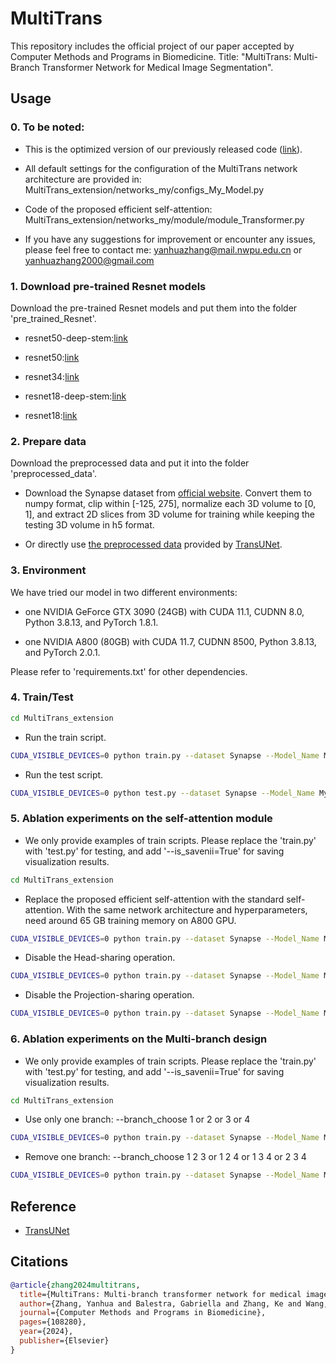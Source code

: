 # MultiTrans

This repository includes the official project of our paper accepted by Computer Methods and Programs in Biomedicine. Title: "MultiTrans: Multi-Branch Transformer Network for Medical Image Segmentation".

## Usage

### 0. To be noted:

- This is the optimized version of our previously released code ([link](https://github.com/Yanhua-Zhang/MultiTrans-extension-old)).

- All default settings for the configuration of the MultiTrans network architecture are provided in: MultiTrans_extension/networks_my/configs_My_Model.py

- Code of the proposed efficient self-attention: MultiTrans_extension/networks_my/module/module_Transformer.py

- If you have any suggestions for improvement or encounter any issues, please feel free to contact me: yanhuazhang@mail.nwpu.edu.cn or yanhuazhang2000@gmail.com

### 1. Download pre-trained Resnet models

Download the pre-trained Resnet models and put them into the folder 'pre_trained_Resnet'.

- resnet50-deep-stem:[link](https://drive.google.com/file/d/1OktRGqZ15dIyB2YTySLfOVtprerHgbef/view?usp=sharing)

- resnet50:[link](https://drive.google.com/file/d/1fUAuRfewRpaS5mFX_IQqrE2syEn9PXrv/view?usp=sharing)

- resnet34:[link](https://drive.google.com/file/d/18Erx_ISMt1XMjJlgl4SQsr-iMvcN-7bZ/view?usp=sharing)

- resnet18-deep-stem:[link](https://drive.google.com/file/d/1q1VBV37acIte0GynoS054BWfwwdx1NiZ/view?usp=sharing)

- resnet18:[link](https://drive.google.com/file/d/1LCybGjJ_d-nALvciBBkZil_XfO-7ptAE/view?usp=sharing)

### 2. Prepare data

Download the preprocessed data and put it into the folder 'preprocessed_data'.

- Download the Synapse dataset from [official website](https://www.synapse.org/#!Synapse:syn3193805/wiki/217789). Convert them to numpy format, clip within [-125, 275], normalize each 3D volume to [0, 1], and extract 2D slices from 3D volume for training while keeping the testing 3D volume in h5 format.

- Or directly use [the preprocessed data](https://drive.google.com/file/d/1XjHzJageFKFN7Tg-6F2NJz2sj9hSLPK0/view?usp=sharing) provided by [TransUNet](https://github.com/Beckschen/TransUNet).

### 3. Environment

We have tried our model in two different environments:

- one NVIDIA GeForce GTX 3090 (24GB) with CUDA 11.1, CUDNN 8.0, Python 3.8.13, and PyTorch 1.8.1.

- one NVIDIA A800 (80GB) with CUDA 11.7, CUDNN 8500, Python 3.8.13, and PyTorch 2.0.1.

Please refer to 'requirements.txt' for other dependencies.

### 4. Train/Test

```bash
cd MultiTrans_extension
```

- Run the train script.

```bash
CUDA_VISIBLE_DEVICES=0 python train.py --dataset Synapse --Model_Name My_Model --bran_weights 0.4 0.3 0.2 0.1 --base_lr 0.1 --branch_depths 5 5 5 5 5 --branch_in_channels 256 256 256 256 256 --branch_key_channels 32 32 32 32 32 --Self_Attention_Name='ESA_MultiTrans' --seed 1294
```

- Run the test script.

```bash
CUDA_VISIBLE_DEVICES=0 python test.py --dataset Synapse --Model_Name My_Model --bran_weights 0.4 0.3 0.2 0.1 --base_lr 0.1 --branch_depths 5 5 5 5 5 --branch_in_channels 256 256 256 256 256 --branch_key_channels 32 32 32 32 32 --Self_Attention_Name='ESA_MultiTrans' --seed 1294 --is_savenii=True
```

### 5. Ablation experiments on the self-attention module

- We only provide examples of train scripts. Please replace the 'train.py' with 'test.py' for testing, and add '--is_savenii=True' for saving visualization results.

```bash
cd MultiTrans_extension
```

- Replace the proposed efficient self-attention with the standard self-attention. With the same network architecture and hyperparameters, need around 65 GB training memory on A800 GPU.

```bash
CUDA_VISIBLE_DEVICES=0 python train.py --dataset Synapse --Model_Name My_Model --bran_weights 0.4 0.3 0.2 0.1 --base_lr 0.1 --branch_depths 5 5 5 5 5 --branch_in_channels 256 256 256 256 256 --branch_key_channels 32 32 32 32 32 --Self_Attention_Name='SSA' --one_kv_head False --share_kv False --seed 1294
```

- Disable the Head-sharing operation. 

```bash
CUDA_VISIBLE_DEVICES=0 python train.py --dataset Synapse --Model_Name My_Model --bran_weights 0.4 0.3 0.2 0.1 --base_lr 0.1 --branch_depths 5 5 5 5 5 --branch_in_channels 256 256 256 256 256 --branch_key_channels 32 32 32 32 32 --Self_Attention_Name='ESA_MultiTrans' --seed 1294 --one_kv_head='False' --marker='No_HeadShare'
```

- Disable the Projection-sharing operation.

```bash
CUDA_VISIBLE_DEVICES=0 python train.py --dataset Synapse --Model_Name My_Model --bran_weights 0.4 0.3 0.2 0.1 --base_lr 0.1 --branch_depths 5 5 5 5 5 --branch_in_channels 256 256 256 256 256 --branch_key_channels 32 32 32 32 32 --Self_Attention_Name='ESA_MultiTrans' --seed 1294 --share_kv='False' --marker='No_ProjectionShare'
```

### 6. Ablation experiments on the Multi-branch design

- We only provide examples of train scripts. Please replace the 'train.py' with 'test.py' for testing, and add '--is_savenii=True' for saving visualization results.

```bash
cd MultiTrans_extension
```

- Use only one branch: --branch_choose 1 or 2 or 3 or 4

```bash
CUDA_VISIBLE_DEVICES=0 python train.py --dataset Synapse --Model_Name My_Model --bran_weights 0.4 0.3 0.2 0.1 --base_lr 0.1 --branch_depths 5 5 5 5 5 --branch_in_channels 256 256 256 256 256 --branch_key_channels 32 32 32 32 32 --Self_Attention_Name='ESA_MultiTrans' --seed 1294 --branch_choose 1 --marker='Branch1'
```

- Remove one branch: --branch_choose 1 2 3 or 1 2 4 or 1 3 4 or 2 3 4

```bash
CUDA_VISIBLE_DEVICES=0 python train.py --dataset Synapse --Model_Name My_Model --bran_weights 0.4 0.3 0.2 0.1 --base_lr 0.1 --branch_depths 5 5 5 5 5 --branch_in_channels 256 256 256 256 256 --branch_key_channels 32 32 32 32 32 --Self_Attention_Name='ESA_MultiTrans' --seed 1294 --branch_choose 1 2 4 --marker='Branch124'
```

## Reference

* [TransUNet](https://github.com/Beckschen/TransUNet)

## Citations

```bibtex
@article{zhang2024multitrans,
  title={MultiTrans: Multi-branch transformer network for medical image segmentation},
  author={Zhang, Yanhua and Balestra, Gabriella and Zhang, Ke and Wang, Jingyu and Rosati, Samanta and Giannini, Valentina},
  journal={Computer Methods and Programs in Biomedicine},
  pages={108280},
  year={2024},
  publisher={Elsevier}
}
```
